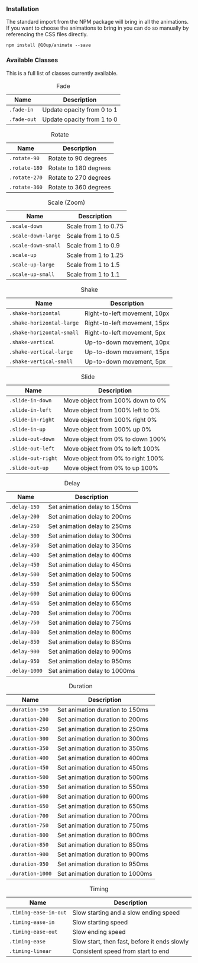 <h3>Installation</h3>

<p>The standard import from the NPM package will bring in all the animations. If you want to choose the animations to bring in you can do so manually by referencing the CSS files directly.</p>

<div class="u-spacing__bottom--medium">
<code>npm install @10up/animate --save</code>
</div>

<h3>Available Classes</h3>
<p>This is a full list of classes currently available.</p>

<table class="u-spacing__bottom--medium">
	<caption>Fade</caption>
	<thead>
		<tr>
			<th>Name</th>
			<th>Description</th>
		</tr>
	</thead>
	<tbody>
		<tr>
			<td><code class="is-clean">.fade-in</code></td>
			<td>Update opacity from 0 to 1</td>
		</tr>
		<tr>
			<td><code class="is-clean">.fade-out</code></td>
			<td>Update opacity from 1 to 0</td>
		</tr>
	</tbody>
</table>

<table class="u-spacing__bottom--medium">
	<caption>Rotate</caption>
	<thead>
		<tr>
			<th>Name</th>
			<th>Description</th>
		</tr>
	</thead>
	<tbody>
		<tr>
			<td><code class="is-clean">.rotate-90</code></td>
			<td>Rotate to 90 degrees</td>
		</tr>
		<tr>
			<td><code class="is-clean">.rotate-180</code></td>
			<td>Rotate to 180 degrees</td>
		</tr>
		<tr>
			<td><code class="is-clean">.rotate-270</code></td>
			<td>Rotate to 270 degrees</td>
		</tr>
		<tr>
			<td><code class="is-clean">.rotate-360</code></td>
			<td>Rotate to 360 degrees</td>
		</tr>
	</tbody>
</table>

<table class="u-spacing__bottom--medium">
	<caption>Scale (Zoom)</caption>
	<thead>
		<tr>
			<th>Name</th>
			<th>Description</th>
		</tr>
	</thead>
	<tbody>
		<tr>
			<td><code class="is-clean">.scale-down</code></td>
			<td>Scale from 1 to 0.75</td>
		</tr>
		<tr>
			<td><code class="is-clean">.scale-down-large</code></td>
			<td>Scale from 1 to 0.5</td>
		</tr>
		<tr>
			<td><code class="is-clean">.scale-down-small</code></td>
			<td>Scale from 1 to 0.9</td>
		</tr>
		<tr>
			<td><code class="is-clean">.scale-up</code></td>
			<td>Scale from 1 to 1.25</td>
		</tr>
		<tr>
			<td><code class="is-clean">.scale-up-large</code></td>
			<td>Scale from 1 to 1.5</td>
		</tr>
		<tr>
			<td><code class="is-clean">.scale-up-small</code></td>
			<td>Scale from 1 to 1.1</td>
		</tr>
	</tbody>
</table>

<table class="u-spacing__bottom--medium">
	<caption>Shake</caption>
	<thead>
		<tr>
			<th>Name</th>
			<th>Description</th>
		</tr>
	</thead>
	<tbody>
		<tr>
			<td><code class="is-clean">.shake-horizontal</code></td>
			<td>Right-to-left movement, 10px</td>
		</tr>
		<tr>
			<td><code class="is-clean">.shake-horizontal-large</code></td>
			<td>Right-to-left movement, 15px</td>
		</tr>
		<tr>
			<td><code class="is-clean">.shake-horizontal-small</code></td>
			<td>Right-to-left movement, 5px</td>
		</tr>
		<tr>
			<td><code class="is-clean">.shake-vertical</code></td>
			<td>Up-to-down movement, 10px</td>
		</tr>
		<tr>
			<td><code class="is-clean">.shake-vertical-large</code></td>
			<td>Up-to-down movement, 15px</td>
		</tr>
		<tr>
			<td><code class="is-clean">.shake-vertical-small</code></td>
			<td>Up-to-down movement, 5px</td>
		</tr>
	</tbody>
</table>

<table class="u-spacing__bottom--medium">
	<caption>Slide</caption>
	<thead>
		<tr>
			<th>Name</th>
			<th>Description</th>
		</tr>
	</thead>
	<tbody>
		<tr>
			<td><code class="is-clean">.slide-in-down</code></td>
			<td>Move object from 100% down to 0%</td>
		</tr>
		<tr>
			<td><code class="is-clean">.slide-in-left</code></td>
			<td>Move object from 100% left to 0%</td>
		</tr>
		<tr>
			<td><code class="is-clean">.slide-in-right</code></td>
			<td>Move object from 100% right 0%</td>
		</tr>
		<tr>
			<td><code class="is-clean">.slide-in-up</code></td>
			<td>Move object from 100% up 0%</td>
		</tr>
		<tr>
			<td><code class="is-clean">.slide-out-down</code></td>
			<td>Move object from 0% to down 100%</td>
		</tr>
		<tr>
			<td><code class="is-clean">.slide-out-left</code></td>
			<td>Move object from 0% to left 100%</td>
		</tr>
		<tr>
			<td><code class="is-clean">.slide-out-right</code></td>
			<td>Move object from 0% to right 100%</td>
		</tr>
		<tr>
			<td><code class="is-clean">.slide-out-up</code></td>
			<td>Move object from 0% to up 100%</td>
		</tr>
	</tbody>
</table>

<table class="u-spacing__bottom--medium">
	<caption>Delay</caption>
	<thead>
		<tr>
			<th>Name</th>
			<th>Description</th>
		</tr>
	</thead>
	<tbody>
		<tr>
			<td><code class="is-clean">.delay-150</code></td>
			<td>Set animation delay to 150ms</td>
		</tr>
		<tr>
			<td><code class="is-clean">.delay-200</code></td>
			<td>Set animation delay to 200ms</td>
		</tr>
		<tr>
			<td><code class="is-clean">.delay-250</code></td>
			<td>Set animation delay to 250ms</td>
		</tr>
		<tr>
			<td><code class="is-clean">.delay-300</code></td>
			<td>Set animation delay to 300ms</td>
		</tr>
		<tr>
			<td><code class="is-clean">.delay-350</code></td>
			<td>Set animation delay to 350ms</td>
		</tr>
		<tr>
			<td><code class="is-clean">.delay-400</code></td>
			<td>Set animation delay to 400ms</td>
		</tr>
		<tr>
			<td><code class="is-clean">.delay-450</code></td>
			<td>Set animation delay to 450ms</td>
		</tr>
		<tr>
			<td><code class="is-clean">.delay-500</code></td>
			<td>Set animation delay to 500ms</td>
		</tr>
		<tr>
			<td><code class="is-clean">.delay-550</code></td>
			<td>Set animation delay to 550ms</td>
		</tr>
		<tr>
			<td><code class="is-clean">.delay-600</code></td>
			<td>Set animation delay to 600ms</td>
		</tr>
		<tr>
			<td><code class="is-clean">.delay-650</code></td>
			<td>Set animation delay to 650ms</td>
		</tr>
		<tr>
			<td><code class="is-clean">.delay-700</code></td>
			<td>Set animation delay to 700ms</td>
		</tr>
		<tr>
			<td><code class="is-clean">.delay-750</code></td>
			<td>Set animation delay to 750ms</td>
		</tr>
		<tr>
			<td><code class="is-clean">.delay-800</code></td>
			<td>Set animation delay to 800ms</td>
		</tr>
		<tr>
			<td><code class="is-clean">.delay-850</code></td>
			<td>Set animation delay to 850ms</td>
		</tr>
		<tr>
			<td><code class="is-clean">.delay-900</code></td>
			<td>Set animation delay to 900ms</td>
		</tr>
		<tr>
			<td><code class="is-clean">.delay-950</code></td>
			<td>Set animation delay to 950ms</td>
		</tr>
		<tr>
			<td><code class="is-clean">.delay-1000</code></td>
			<td>Set animation delay to 1000ms</td>
		</tr>
	</tbody>
</table>

<table class="u-spacing__bottom--medium">
	<caption>Duration</caption>
	<thead>
		<tr>
			<th>Name</th>
			<th>Description</th>
		</tr>
	</thead>
	<tbody>
	<tr>
	    <td><code class="is-clean">.duration-150</code></td>
	    <td>Set animation duration to 150ms</td>
	</tr>
	<tr>
	    <td><code class="is-clean">.duration-200</code></td>
	    <td>Set animation duration to 200ms</td>
	</tr>
	<tr>
	    <td><code class="is-clean">.duration-250</code></td>
	    <td>Set animation duration to 250ms</td>
	</tr>
	<tr>
	    <td><code class="is-clean">.duration-300</code></td>
	    <td>Set animation duration to 300ms</td>
	</tr>
	<tr>
	    <td><code class="is-clean">.duration-350</code></td>
	    <td>Set animation duration to 350ms</td>
	</tr>
	<tr>
	    <td><code class="is-clean">.duration-400</code></td>
	    <td>Set animation duration to 400ms</td>
	</tr>
	<tr>
	    <td><code class="is-clean">.duration-450</code></td>
	    <td>Set animation duration to 450ms</td>
	</tr>
	<tr>
	    <td><code class="is-clean">.duration-500</code></td>
	    <td>Set animation duration to 500ms</td>
	</tr>
	<tr>
	    <td><code class="is-clean">.duration-550</code></td>
	    <td>Set animation duration to 550ms</td>
	</tr>
	<tr>
	    <td><code class="is-clean">.duration-600</code></td>
	    <td>Set animation duration to 600ms</td>
	</tr>
	<tr>
	    <td><code class="is-clean">.duration-650</code></td>
	    <td>Set animation duration to 650ms</td>
	</tr>
	<tr>
	    <td><code class="is-clean">.duration-700</code></td>
	    <td>Set animation duration to 700ms</td>
	</tr>
	<tr>
	    <td><code class="is-clean">.duration-750</code></td>
	    <td>Set animation duration to 750ms</td>
	</tr>
	<tr>
	    <td><code class="is-clean">.duration-800</code></td>
	    <td>Set animation duration to 800ms</td>
	</tr>
	<tr>
	    <td><code class="is-clean">.duration-850</code></td>
	    <td>Set animation duration to 850ms</td>
	</tr>
	<tr>
	    <td><code class="is-clean">.duration-900</code></td>
	    <td>Set animation duration to 900ms</td>
	</tr>
	<tr>
	    <td><code class="is-clean">.duration-950</code></td>
	    <td>Set animation duration to 950ms</td>
	</tr>
	<tr>
	    <td><code class="is-clean">.duration-1000</code></td>
	    <td>Set animation duration to 1000ms</td>
	</tr>
	</tbody>
</table>

<table class="u-spacing__bottom--medium">
	<caption>Timing</caption>
	<thead>
		<tr>
			<th>Name</th>
			<th>Description</th>
		</tr>
	</thead>
	<tbody>
		<tr>
			<td><code class="is-clean">.timing-ease-in-out</code></td>
			<td>Slow starting and a slow ending speed</td>
		</tr>
		<tr>
			<td><code class="is-clean">.timing-ease-in</code></td>
			<td>Slow starting speed</td>
		</tr>
		<tr>
			<td><code class="is-clean">.timing-ease-out</code></td>
			<td>Slow ending speed</td>
		</tr>
		<tr>
			<td><code class="is-clean">.timing-ease</code></td>
			<td>Slow start, then fast, before it ends slowly</td>
		</tr>
		<tr>
			<td><code class="is-clean">.timing-linear</code></td>
			<td>Consistent speed from start to end</td>
		</tr>
	</tbody>
</table>
